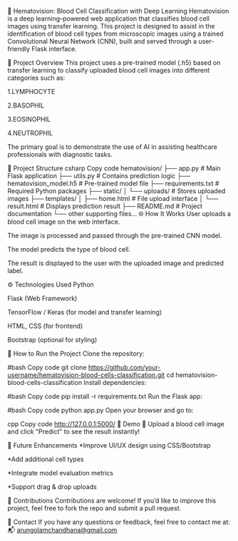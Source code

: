 🧬 Hematovision: Blood Cell Classification with Deep Learning
Hematovision is a deep learning–powered web application that classifies blood cell images using transfer learning. This project is designed to assist in the identification of blood cell types from microscopic images using a trained Convolutional Neural Network (CNN), built and served through a user-friendly Flask interface.

🔬 Project Overview
This project uses a pre-trained model (.h5) based on transfer learning to classify uploaded blood cell images into different categories such as:

1.LYMPHOCYTE

2.BASOPHIL

3.EOSINOPHIL

4.NEUTROPHIL

The primary goal is to demonstrate the use of AI in assisting healthcare professionals with diagnostic tasks.

📁 Project Structure
csharp
Copy code
hematovision/
├── app.py                     # Main Flask application
├── utils.py                   # Contains prediction logic
├── hematovision_model.h5      # Pre-trained model file
├── requirements.txt           # Required Python packages
├── static/
│   └── uploads/               # Stores uploaded images
├── templates/
│   ├── home.html              # File upload interface
│   └── result.html            # Displays prediction result
├── README.md                  # Project documentation
└── other supporting files...
🌐 How It Works
User uploads a blood cell image on the web interface.

The image is processed and passed through the pre-trained CNN model.

The model predicts the type of blood cell.

The result is displayed to the user with the uploaded image and predicted label.

⚙️ Technologies Used
Python

Flask (Web Framework)

TensorFlow / Keras (for model and transfer learning)

HTML, CSS (for frontend)

Bootstrap (optional for styling)

🚀 How to Run the Project
Clone the repository:

#bash
Copy code
git clone https://github.com/your-username/hematovision-blood-cells-classification.git
cd hematovision-blood-cells-classification
Install dependencies:

#bash
Copy code
pip install -r requirements.txt
Run the Flask app:

#bash
Copy code
python app.py
Open your browser and go to:

cpp
Copy code
http://127.0.0.1:5000/
📸 Demo
🔽 Upload a blood cell image and click "Predict" to see the result instantly!


📝 Future Enhancements
*Improve UI/UX design using CSS/Bootstrap

*Add additional cell types

*Integrate model evaluation metrics

*Support drag & drop uploads

🤝 Contributions
Contributions are welcome! If you’d like to improve this project, feel free to fork the repo and submit a pull request.

📧 Contact
If you have any questions or feedback, feel free to contact me at:
📬 arungolamchandhana@gmail.com
